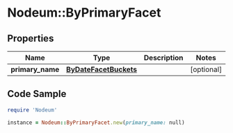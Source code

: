 # Nodeum::ByPrimaryFacet

## Properties

Name | Type | Description | Notes
------------ | ------------- | ------------- | -------------
**primary_name** | [**ByDateFacetBuckets**](ByDateFacetBuckets.md) |  | [optional] 

## Code Sample

```ruby
require 'Nodeum'

instance = Nodeum::ByPrimaryFacet.new(primary_name: null)
```


